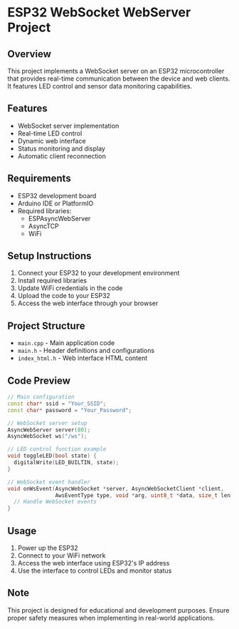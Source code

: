 # ESP32 WebSocket WebServer Project

## Overview
This project implements a WebSocket server on an ESP32 microcontroller that provides real-time communication between the device and web clients. It features LED control and sensor data monitoring capabilities.

## Features
- WebSocket server implementation
- Real-time LED control
- Dynamic web interface
- Status monitoring and display
- Automatic client reconnection

## Requirements
- ESP32 development board
- Arduino IDE or PlatformIO
- Required libraries:
  - ESPAsyncWebServer
  - AsyncTCP
  - WiFi

## Setup Instructions
1. Connect your ESP32 to your development environment
2. Install required libraries
3. Update WiFi credentials in the code
4. Upload the code to your ESP32
5. Access the web interface through your browser

## Project Structure
- `main.cpp` - Main application code
- `main.h` - Header definitions and configurations
- `index_html.h` - Web interface HTML content

## Code Preview
```cpp
// Main configuration
const char* ssid = "Your_SSID";
const char* password = "Your_Password";

// WebSocket server setup
AsyncWebServer server(80);
AsyncWebSocket ws("/ws");

// LED control function example
void toggleLED(bool state) {
  digitalWrite(LED_BUILTIN, state);
}

// WebSocket event handler
void onWsEvent(AsyncWebSocket *server, AsyncWebSocketClient *client, 
               AwsEventType type, void *arg, uint8_t *data, size_t len) {
  // Handle WebSocket events
}
```

## Usage
1. Power up the ESP32
2. Connect to your WiFi network
3. Access the web interface using ESP32's IP address
4. Use the interface to control LEDs and monitor status

## Note
This project is designed for educational and development purposes. Ensure proper safety measures when implementing in real-world applications.
